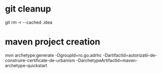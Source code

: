 # git cleanup
git rm -r --cached .idea

# maven project creation

mvn archetype:generate -DgroupId=ro.go.adrhc -DartifactId=autorizatii-de-construire-certificate-de-urbanism
-DarchetypeArtifactId=maven-archetype-quickstart
